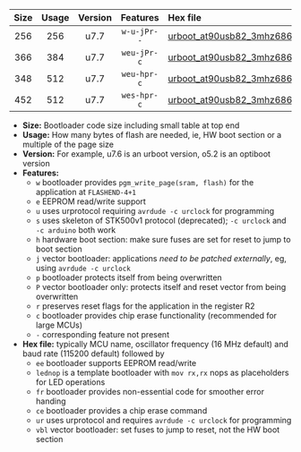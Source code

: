 |Size|Usage|Version|Features|Hex file|
|:-:|:-:|:-:|:-:|:--|
|256|256|u7.7|`w-u-jPr--`|[urboot_at90usb82_3mhz6864_460800bps_lednop_ur_vbl.hex](https://raw.githubusercontent.com/stefanrueger/urboot.hex/main/mcus/at90usb82/fcpu_3mhz6864/460800_bps/urboot_at90usb82_3mhz6864_460800bps_lednop_ur_vbl.hex)|
|366|384|u7.7|`weu-jPr-c`|[urboot_at90usb82_3mhz6864_460800bps_ee_lednop_fr_ce_ur_vbl.hex](https://raw.githubusercontent.com/stefanrueger/urboot.hex/main/mcus/at90usb82/fcpu_3mhz6864/460800_bps/urboot_at90usb82_3mhz6864_460800bps_ee_lednop_fr_ce_ur_vbl.hex)|
|348|512|u7.7|`weu-hpr-c`|[urboot_at90usb82_3mhz6864_460800bps_ee_lednop_fr_ce_ur.hex](https://raw.githubusercontent.com/stefanrueger/urboot.hex/main/mcus/at90usb82/fcpu_3mhz6864/460800_bps/urboot_at90usb82_3mhz6864_460800bps_ee_lednop_fr_ce_ur.hex)|
|452|512|u7.7|`wes-hpr-c`|[urboot_at90usb82_3mhz6864_460800bps_ee_lednop_fr_ce.hex](https://raw.githubusercontent.com/stefanrueger/urboot.hex/main/mcus/at90usb82/fcpu_3mhz6864/460800_bps/urboot_at90usb82_3mhz6864_460800bps_ee_lednop_fr_ce.hex)|

- **Size:** Bootloader code size including small table at top end
- **Usage:** How many bytes of flash are needed, ie, HW boot section or a multiple of the page size
- **Version:** For example, u7.6 is an urboot version, o5.2 is an optiboot version
- **Features:**
  + `w` bootloader provides `pgm_write_page(sram, flash)` for the application at `FLASHEND-4+1`
  + `e` EEPROM read/write support
  + `u` uses urprotocol requiring `avrdude -c urclock` for programming
  + `s` uses skeleton of STK500v1 protocol (deprecated); `-c urclock` and `-c arduino` both work
  + `h` hardware boot section: make sure fuses are set for reset to jump to boot section
  + `j` vector bootloader: applications *need to be patched externally*, eg, using `avrdude -c urclock`
  + `p` bootloader protects itself from being overwritten
  + `P` vector bootloader only: protects itself and reset vector from being overwritten
  + `r` preserves reset flags for the application in the register R2
  + `c` bootloader provides chip erase functionality (recommended for large MCUs)
  + `-` corresponding feature not present
- **Hex file:** typically MCU name, oscillator frequency (16 MHz default) and baud rate (115200 default) followed by
  + `ee` bootloader supports EEPROM read/write
  + `lednop` is a template bootloader with `mov rx,rx` nops as placeholders for LED operations
  + `fr` bootloader provides non-essential code for smoother error handing
  + `ce` bootloader provides a chip erase command
  + `ur` uses urprotocol and requires `avrdude -c urclock` for programming
  + `vbl` vector bootloader: set fuses to jump to reset, not the HW boot section

